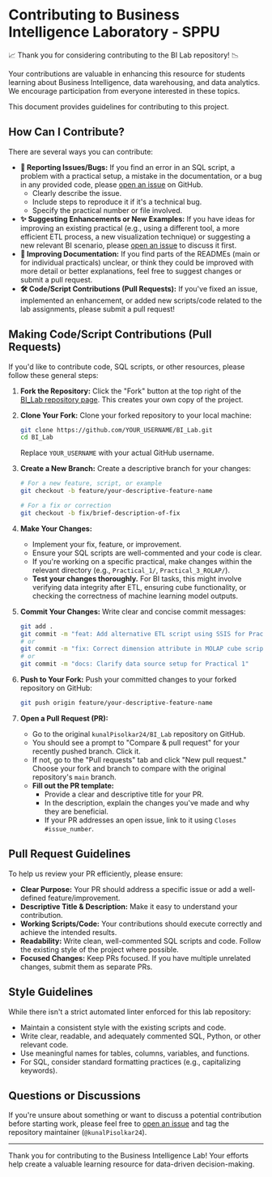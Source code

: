 # Contributing to Business Intelligence Laboratory - SPPU

📈 Thank you for considering contributing to the BI Lab repository! 📉

Your contributions are valuable in enhancing this resource for students learning about Business Intelligence, data warehousing, and data analytics. We encourage participation from everyone interested in these topics.

This document provides guidelines for contributing to this project.

## How Can I Contribute?

There are several ways you can contribute:

*   **🐞 Reporting Issues/Bugs:** If you find an error in an SQL script, a problem with a practical setup, a mistake in the documentation, or a bug in any provided code, please [open an issue](https://github.com/kunalPisolkar24/BI_Lab/issues) on GitHub.
    *   Clearly describe the issue.
    *   Include steps to reproduce it if it's a technical bug.
    *   Specify the practical number or file involved.
*   **✨ Suggesting Enhancements or New Examples:** If you have ideas for improving an existing practical (e.g., using a different tool, a more efficient ETL process, a new visualization technique) or suggesting a new relevant BI scenario, please [open an issue](https://github.com/kunalPisolkar24/BI_Lab/issues) to discuss it first.
*   **📝 Improving Documentation:** If you find parts of the READMEs (main or for individual practicals) unclear, or think they could be improved with more detail or better explanations, feel free to suggest changes or submit a pull request.
*   **🛠️ Code/Script Contributions (Pull Requests):** If you've fixed an issue, implemented an enhancement, or added new scripts/code related to the lab assignments, please submit a pull request!

## Making Code/Script Contributions (Pull Requests)

If you'd like to contribute code, SQL scripts, or other resources, please follow these general steps:

1.  **Fork the Repository:**
    Click the "Fork" button at the top right of the [BI_Lab repository page](https://github.com/kunalPisolkar24/BI_Lab). This creates your own copy of the project.

2.  **Clone Your Fork:**
    Clone your forked repository to your local machine:
    ```bash
    git clone https://github.com/YOUR_USERNAME/BI_Lab.git
    cd BI_Lab
    ```
    Replace `YOUR_USERNAME` with your actual GitHub username.

3.  **Create a New Branch:**
    Create a descriptive branch for your changes:
    ```bash
    # For a new feature, script, or example
    git checkout -b feature/your-descriptive-feature-name

    # For a fix or correction
    git checkout -b fix/brief-description-of-fix
    ```

4.  **Make Your Changes:**
    *   Implement your fix, feature, or improvement.
    *   Ensure your SQL scripts are well-commented and your code is clear.
    *   If you're working on a specific practical, make changes within the relevant directory (e.g., `Practical_1/`, `Practical_3_ROLAP/`).
    *   **Test your changes thoroughly.** For BI tasks, this might involve verifying data integrity after ETL, ensuring cube functionality, or checking the correctness of machine learning model outputs.

5.  **Commit Your Changes:**
    Write clear and concise commit messages:
    ```bash
    git add .
    git commit -m "feat: Add alternative ETL script using SSIS for Practical 2"
    # or
    git commit -m "fix: Correct dimension attribute in MOLAP cube script (Practical 3)"
    # or
    git commit -m "docs: Clarify data source setup for Practical 1"
    ```

6.  **Push to Your Fork:**
    Push your committed changes to your forked repository on GitHub:
    ```bash
    git push origin feature/your-descriptive-feature-name
    ```

7.  **Open a Pull Request (PR):**
    *   Go to the original `kunalPisolkar24/BI_Lab` repository on GitHub.
    *   You should see a prompt to "Compare & pull request" for your recently pushed branch. Click it.
    *   If not, go to the "Pull requests" tab and click "New pull request." Choose your fork and branch to compare with the original repository's `main` branch.
    *   **Fill out the PR template:**
        *   Provide a clear and descriptive title for your PR.
        *   In the description, explain the changes you've made and why they are beneficial.
        *   If your PR addresses an open issue, link to it using `Closes #issue_number`.

## Pull Request Guidelines

To help us review your PR efficiently, please ensure:

*   **Clear Purpose:** Your PR should address a specific issue or add a well-defined feature/improvement.
*   **Descriptive Title & Description:** Make it easy to understand your contribution.
*   **Working Scripts/Code:** Your contributions should execute correctly and achieve the intended results.
*   **Readability:** Write clean, well-commented SQL scripts and code. Follow the existing style of the project where possible.
*   **Focused Changes:** Keep PRs focused. If you have multiple unrelated changes, submit them as separate PRs.

## Style Guidelines

While there isn't a strict automated linter enforced for this lab repository:

*   Maintain a consistent style with the existing scripts and code.
*   Write clear, readable, and adequately commented SQL, Python, or other relevant code.
*   Use meaningful names for tables, columns, variables, and functions.
*   For SQL, consider standard formatting practices (e.g., capitalizing keywords).

## Questions or Discussions

If you're unsure about something or want to discuss a potential contribution before starting work, please feel free to [open an issue](https://github.com/kunalPisolkar24/BI_Lab/issues) and tag the repository maintainer (`@kunalPisolkar24`).

---

Thank you for contributing to the Business Intelligence Lab! Your efforts help create a valuable learning resource for data-driven decision-making.
